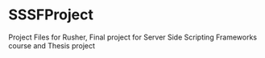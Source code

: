 # SSSFProject
Project Files for Rusher, Final project for Server Side Scripting Frameworks course and Thesis project 
